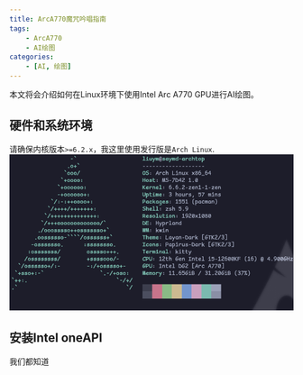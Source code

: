 ```yaml
---
title: ArcA770魔咒吟唱指南
tags:
    - ArcA770
    - AI绘图
categories:
    - [AI, 绘图]
---
```



本文将会介绍如何在Linux环境下使用Intel Arc A770 GPU进行AI绘图。
<!-- more -->


## 硬件和系统环境
请确保内核版本`>=6.2.x`，我这里使用发行版是`Arch Linux`.
![2023-11-24T233356](./ArcA770魔咒吟唱指南/2023-11-24T233356.png)

## 安装Intel oneAPI
我们都知道